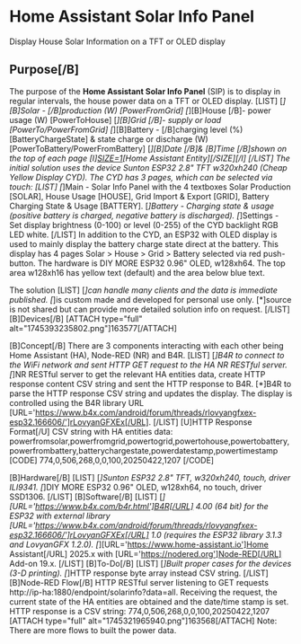 # Home Assistant Solar Info Panel
Display House Solar Information on a TFT or OLED display

## Purpose[/B]
The purpose of the **Home Assistant Solar Info Panel** (SIP) is to display in regular intervals, the house power data on a TFT or OLED display.
[LIST]
[*][B]Solar - [/B]production (W) [PowerFromGrid]
[*][B]House [/B]- power usage (W) [PowerToHouse]
[*][B]Grid [/B]- supply or load [PowerTo/PowerFromGrid]
[*][B]Battery - [/B]charging level (%) [BatteryChargeState] & state charge or discharge (W) [PowerToBattery/PowerFromBattery]
[*][B]Date [/B]& [B]Time [/B]shown on the top of each page
[I][SIZE=1](unit)[Home Assistant Entity][/SIZE][/I]
[/LIST]
The initial solution uses the device Sunton ESP32 2.8" TFT w320xh240 (Cheap Yellow Display CYD).
The CYD has 3 pages, which can be selected via touch:
[LIST]
[*]Main - Solar Info Panel with the 4 textboxes Solar Production [SOLAR], House Usage [HOUSE], Grid Import & Export [GRID], Battery Charging State & Usage [BATTERY].
[*]Battery - Charging state & usage (positive battery is charged, negative battery is discharged).
[*]Settings - Set display brightness (0-100) or level (0-255) of the CYD backlight RGB LED white.
[/LIST]
In addition to the CYD, an ESP32 with OLED display is used to mainly display the battery charge state direct at the battery.
This display has 4 pages Solar > House > Grid > Battery selected via red push-button.
The hardware is DIY MORE ESP32 0.96" OLED, w128xh64. The top area w128xh16 has yellow text (default) and the area below blue text.

The solution
[LIST]
[*]can handle many clients and the data is immediate published.
[*]is custom made and developed for personal use only.
[*]source is not shared but can provide more detailed solution info on request.
[/LIST]
[B]Devices[/B]
[ATTACH type="full" alt="1745393235802.png"]163577[/ATTACH]

[B]Concept[/B]
There are 3 components interacting with each other being Home Assistant (HA), Node-RED (NR) and B4R.
[LIST]
[*]B4R to connect to the WiFi network and sent HTTP GET request to the HA NR RESTful server.
[*]NR RESTful server to get the relevant HA entities data, create HTTP response content CSV string and sent the HTTP response to B4R.
[*]B4R to parse the HTTP response CSV string and updates the display. The display is controlled using the B4R library URL [URL='https://www.b4x.com/android/forum/threads/rlovyangfxex-esp32.166606/']rLovyanGFXEx[/URL].
[/LIST]
[U]HTTP Response Format[/U]
CSV string with HA entities data:
powerfromsolar,powerfromgrid,powertogrid,powertohouse,powertobattery,powerfrombattery,batterychargestate,powerdatestamp,powertimestamp
[CODE]
774,0,506,268,0,0,100,20250422,1207
[/CODE]

[B]Hardware[/B]
[LIST]
[*]Sunton ESP32 2.8" TFT, w320xh240, touch, driver ILI9341.
[*]DIY MORE ESP32 0.96" OLED, w128xh64, no touch, driver SSD1306.
[/LIST]
[B]Software[/B]
[LIST]
[*][URL='https://www.b4x.com/b4r.html']B4R[/URL] 4.00 (64 bit) for the ESP32 with external library [URL='https://www.b4x.com/android/forum/threads/rlovyangfxex-esp32.166606/']rLovyanGFXEx[/URL] 1.0 (requires the ESP32 library 3.1.3 and LovyanGFX 1.2.0).
[*][URL='https://www.home-assistant.io']Home Assistant[/URL] 2025.x with [URL='https://nodered.org']Node-RED[/URL] Add-on 19.x.
[/LIST]
[B]To-Do[/B]
[LIST]
[*]Built proper cases for the devices (3-D printing).
[*]HTTP response byte array instead CSV string.
[/LIST]
[B]Node-RED Flow[/B]
HTTP RESTful server listening to GET requests http://ip-ha:1880/endpoint/solarinfo?data=all.
Receiving the request, the current state of the HA entities are obtained and the date/time stamp is set.
HTTP response is a CSV string: 774,0,506,268,0,0,100,20250422,1207
[ATTACH type="full" alt="1745321965940.png"]163568[/ATTACH]
Note: There are more flows to built the power data.
